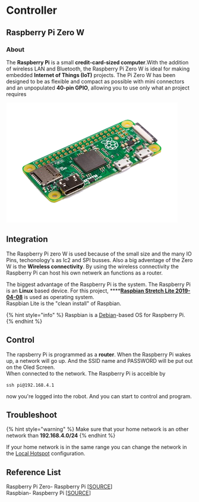 # Controller

##  Raspberry Pi Zero W

### About

The **Raspberry Pi** is a small **credit-card-sized computer**.With the addition of wireless LAN and Bluetooth, the Raspberry Pi Zero W is ideal for making embedded **Internet of Things \(IoT\)** projects. The Pi Zero W has been designed to be as flexible and compact as possible with mini connectors and an unpopulated **40-pin GPIO**, allowing you to use only what an project requires

![](../../../.gitbook/assets/assets-la0d0m_n5weiuwpkggn-ldgxzvlgt5ragc_ep4w-ldgyoswjtydkmr362-h-raspberry-pi-zero-462x322.png)

## Integration

The Raspberry Pi zero W is used because of the small size and the many IO Pins, techonology's as Ic2 and SPI busses. Also a big adventage of the Zero W is the **Wireless connectivity**. By using the wireless connectivity the Raspberry Pi can host his own netwerk an functions as a router. 

The biggest advantage of the Raspberry Pi is the system. The Raspberry Pi is an **Linux** based device. For this project, ****[**Raspbian Stretch Lite 2019-04-08**](https://www.raspberrypi.org/downloads/raspbian/) is used as operating system.  
Raspbian Lite is the "clean install" of Raspbian. 

{% hint style="info" %}
Raspbian is a [Debian](https://en.wikipedia.org/wiki/Debian)-based OS for Raspberry Pi.
{% endhint %}

## Control

The rapsberry Pi is programmed as a **router**. When the Raspberry Pi wakes up, a network will go up. And the SSID name and PASSWORD will be put out on the Oled Screen.   
When connected to the network. The Raspberry Pi is acceible by 

```text
ssh pi@192.168.4.1
```

now you're logged into the robot. And you can start to control and program.

## Troubleshoot

{% hint style="warning" %}
Make sure that your home network is an other network than **192.168.4.0/24**
{% endhint %}

If your home network is in the same range you can change the network in the [Local Hotspot](https://docs.pytobot.com/programming/setup/local-hotspot) configuration.

## Reference List

Raspberry Pi Zero- Raspberry Pi \[[SOURCE](https://www.raspberrypi.org/products/raspberry-pi-zero-w/)\]  
Raspbian- Raspberry Pi \[[SOURCE](https://www.raspberrypi.org/downloads/)\]

  


